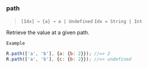 ### path

> ```[Idx] → {a} → a | Undefined```
> ```Idx = String | Int```

Retrieve the value at a given path.

`Example`

```js
R.path(['a', 'b'], {a: {b: 2}}); //=> 2
R.path(['a', 'b'], {c: {b: 2}}); //=> undefined
```